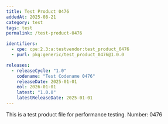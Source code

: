 ```yaml
---
title: Test Product 0476
addedAt: 2025-08-21
category: test
tags: test
permalink: /test-product-0476

identifiers:
  - cpe: cpe:2.3:a:testvendor:test_product_0476
  - purl: pkg:generic/test_product_0476@1.0.0

releases:
  - releaseCycle: "1.0"
    codename: "Test Codename 0476"
    releaseDate: 2025-01-01
    eol: 2026-01-01
    latest: "1.0.0"
    latestReleaseDate: 2025-01-01
---
```


This is a test product file for performance testing. Number: 0476
